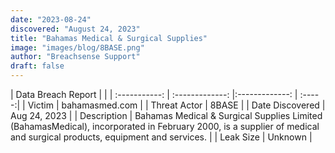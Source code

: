 ```yaml
---
date: "2023-08-24"
discovered: "August 24, 2023"
title: "Bahamas Medical & Surgical Supplies"
image: "images/blog/8BASE.png"
author: "Breachsense Support"
draft: false
---
```


| Data Breach Report           |              | 
| :-----------: | :-------------:     |:-------------:    | :-----:|
| Victim      | bahamasmed.com      | 
| Threat Actor      | 8BASE      | 
| Date Discovered      | Aug 24, 2023      | 
| Description      | Bahamas Medical & Surgical Supplies Limited (BahamasMedical), incorporated in February 2000, is a supplier of medical and surgical products, equipment and services.      | 
| Leak Size      | Unknown      | 


